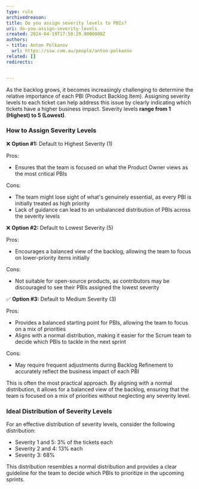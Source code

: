 ```yaml
---
type: rule
archivedreason: 
title: Do you assign severity levels to PBIs?
uri: do-you-assign-severity-levels
created: 2024-04-19T17:58:29.0000000Z
authors:
- title: Anton Polkanov
  url: https://ssw.com.au/people/anton-polkanov
related: []
redirects:


---
```


As the backlog grows, it becomes increasingly challenging to determine the relative importance of each PBI (Product Backlog Item). Assigning severity levels to each ticket can help address this issue by clearly indicating which tickets have a higher business impact. Severity levels **range from 1 (Highest) to 5 (Lowest)**.

<!--endintro-->

### How to Assign Severity Levels

❌ **Option #1:** Default to Highest Severity (1)

Pros:

* Ensures that the team is focused on what the Product Owner views as the most critical PBIs

Cons:

* The team might lose sight of what's genuinely essential, as every PBI is initially treated as high priority
* Lack of guidance can lead to an unbalanced distribution of PBIs across the severity levels

❌ **Option #2:** Default to Lowest Severity (5)

Pros:

* Encourages a balanced view of the backlog, allowing the team to focus on lower-priority items initially

Cons:

* Not suitable for open-source products, as contributors may be discouraged to see their PBIs assigned the lowest severity

✅ **Option #3:** Default to Medium Severity (3)

Pros:

* Provides a balanced starting point for PBIs, allowing the team to focus on a mix of priorities
* Aligns with a normal distribution, making it easier for the Scrum team to decide which PBIs to tackle in the next sprint

Cons:

* May require frequent adjustments during Backlog Refinement to accurately reflect the business impact of each PBI

This is often the most practical approach. By aligning with a normal distribution, it allows for a balanced view of the backlog, ensuring that the team is focused on a mix of priorities without neglecting any severity level.

### Ideal Distribution of Severity Levels

For an effective distribution of severity levels, consider the following distribution:

* Severity 1 and 5: 3% of the tickets each
* Severity 2 and 4: 13% each
* Severity 3: 68%

This distribution resembles a normal distribution and provides a clear guideline for the team to decide which PBIs to prioritize in the upcoming sprints.
